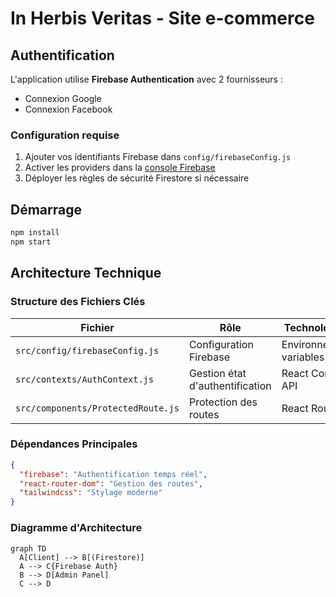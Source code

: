 # In Herbis Veritas - Site e-commerce

## Authentification

L'application utilise **Firebase Authentication** avec 2 fournisseurs :

- Connexion Google
- Connexion Facebook

### Configuration requise

1. Ajouter vos identifiants Firebase dans `config/firebaseConfig.js`
2. Activer les providers dans la [console Firebase](https://console.firebase.google.com)
3. Déployer les règles de sécurité Firestore si nécessaire

## Démarrage

```bash
npm install
npm start
```

## Architecture Technique

### Structure des Fichiers Clés

| Fichier | Rôle | Technologies |
|---------|------|--------------|
| `src/config/firebaseConfig.js` | Configuration Firebase | Environnement variables |
| `src/contexts/AuthContext.js` | Gestion état d'authentification | React Context API |
| `src/components/ProtectedRoute.js` | Protection des routes | React Router 6 |

### Dépendances Principales

```json
{
  "firebase": "Authentification temps réel",
  "react-router-dom": "Gestion des routes",
  "tailwindcss": "Stylage moderne"
}
```

### Diagramme d'Architecture

```mermaid
graph TD
  A[Client] --> B[(Firestore)]
  A --> C{Firebase Auth}
  B --> D[Admin Panel]
  C --> D
```
